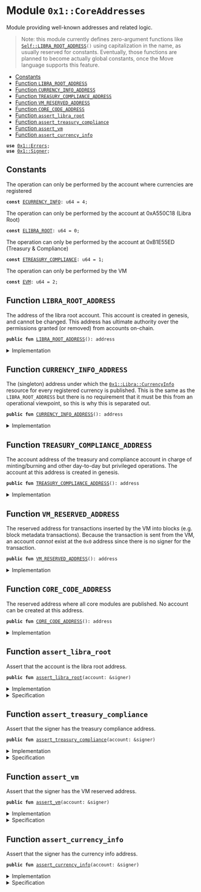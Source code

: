 
<a name="0x1_CoreAddresses"></a>

# Module `0x1::CoreAddresses`

Module providing well-known addresses and related logic.

> Note: this module currently defines zero-argument functions like <code><a href="CoreAddresses.md#0x1_CoreAddresses_LIBRA_ROOT_ADDRESS">Self::LIBRA_ROOT_ADDRESS</a>()</code> using capitalization
> in the name, as usually reserved for constants. Eventually, those functions are planned to become actually
> global constants, once the Move language supports this feature.


-  [Constants](#@Constants_0)
-  [Function `LIBRA_ROOT_ADDRESS`](#0x1_CoreAddresses_LIBRA_ROOT_ADDRESS)
-  [Function `CURRENCY_INFO_ADDRESS`](#0x1_CoreAddresses_CURRENCY_INFO_ADDRESS)
-  [Function `TREASURY_COMPLIANCE_ADDRESS`](#0x1_CoreAddresses_TREASURY_COMPLIANCE_ADDRESS)
-  [Function `VM_RESERVED_ADDRESS`](#0x1_CoreAddresses_VM_RESERVED_ADDRESS)
-  [Function `CORE_CODE_ADDRESS`](#0x1_CoreAddresses_CORE_CODE_ADDRESS)
-  [Function `assert_libra_root`](#0x1_CoreAddresses_assert_libra_root)
-  [Function `assert_treasury_compliance`](#0x1_CoreAddresses_assert_treasury_compliance)
-  [Function `assert_vm`](#0x1_CoreAddresses_assert_vm)
-  [Function `assert_currency_info`](#0x1_CoreAddresses_assert_currency_info)


<pre><code><b>use</b> <a href="Errors.md#0x1_Errors">0x1::Errors</a>;
<b>use</b> <a href="Signer.md#0x1_Signer">0x1::Signer</a>;
</code></pre>



<a name="@Constants_0"></a>

## Constants


<a name="0x1_CoreAddresses_ECURRENCY_INFO"></a>

The operation can only be performed by the account where currencies are registered


<pre><code><b>const</b> <a href="CoreAddresses.md#0x1_CoreAddresses_ECURRENCY_INFO">ECURRENCY_INFO</a>: u64 = 4;
</code></pre>



<a name="0x1_CoreAddresses_ELIBRA_ROOT"></a>

The operation can only be performed by the account at 0xA550C18 (Libra Root)


<pre><code><b>const</b> <a href="CoreAddresses.md#0x1_CoreAddresses_ELIBRA_ROOT">ELIBRA_ROOT</a>: u64 = 0;
</code></pre>



<a name="0x1_CoreAddresses_ETREASURY_COMPLIANCE"></a>

The operation can only be performed by the account at 0xB1E55ED (Treasury & Compliance)


<pre><code><b>const</b> <a href="CoreAddresses.md#0x1_CoreAddresses_ETREASURY_COMPLIANCE">ETREASURY_COMPLIANCE</a>: u64 = 1;
</code></pre>



<a name="0x1_CoreAddresses_EVM"></a>

The operation can only be performed by the VM


<pre><code><b>const</b> <a href="CoreAddresses.md#0x1_CoreAddresses_EVM">EVM</a>: u64 = 2;
</code></pre>



<a name="0x1_CoreAddresses_LIBRA_ROOT_ADDRESS"></a>

## Function `LIBRA_ROOT_ADDRESS`

The address of the libra root account. This account is
created in genesis, and cannot be changed. This address has
ultimate authority over the permissions granted (or removed) from
accounts on-chain.


<pre><code><b>public</b> <b>fun</b> <a href="CoreAddresses.md#0x1_CoreAddresses_LIBRA_ROOT_ADDRESS">LIBRA_ROOT_ADDRESS</a>(): address
</code></pre>



<details>
<summary>Implementation</summary>


<pre><code><b>public</b> <b>fun</b> <a href="CoreAddresses.md#0x1_CoreAddresses_LIBRA_ROOT_ADDRESS">LIBRA_ROOT_ADDRESS</a>(): address {
    0xA550C18
}
</code></pre>



</details>

<a name="0x1_CoreAddresses_CURRENCY_INFO_ADDRESS"></a>

## Function `CURRENCY_INFO_ADDRESS`

The (singleton) address under which the <code><a href="Libra.md#0x1_Libra_CurrencyInfo">0x1::Libra::CurrencyInfo</a></code> resource for
every registered currency is published. This is the same as the
<code>LIBRA_ROOT_ADDRESS</code> but there is no requirement that it must
be this from an operational viewpoint, so this is why this is separated out.


<pre><code><b>public</b> <b>fun</b> <a href="CoreAddresses.md#0x1_CoreAddresses_CURRENCY_INFO_ADDRESS">CURRENCY_INFO_ADDRESS</a>(): address
</code></pre>



<details>
<summary>Implementation</summary>


<pre><code><b>public</b> <b>fun</b> <a href="CoreAddresses.md#0x1_CoreAddresses_CURRENCY_INFO_ADDRESS">CURRENCY_INFO_ADDRESS</a>(): address {
    0xA550C18
}
</code></pre>



</details>

<a name="0x1_CoreAddresses_TREASURY_COMPLIANCE_ADDRESS"></a>

## Function `TREASURY_COMPLIANCE_ADDRESS`

The account address of the treasury and compliance account in
charge of minting/burning and other day-to-day but privileged
operations. The account at this address is created in genesis.


<pre><code><b>public</b> <b>fun</b> <a href="CoreAddresses.md#0x1_CoreAddresses_TREASURY_COMPLIANCE_ADDRESS">TREASURY_COMPLIANCE_ADDRESS</a>(): address
</code></pre>



<details>
<summary>Implementation</summary>


<pre><code><b>public</b> <b>fun</b> <a href="CoreAddresses.md#0x1_CoreAddresses_TREASURY_COMPLIANCE_ADDRESS">TREASURY_COMPLIANCE_ADDRESS</a>(): address {
    0xB1E55ED
}
</code></pre>



</details>

<a name="0x1_CoreAddresses_VM_RESERVED_ADDRESS"></a>

## Function `VM_RESERVED_ADDRESS`

The reserved address for transactions inserted by the VM into blocks (e.g.
block metadata transactions). Because the transaction is sent from
the VM, an account _cannot_ exist at the <code>0x0</code> address since there
is no signer for the transaction.


<pre><code><b>public</b> <b>fun</b> <a href="CoreAddresses.md#0x1_CoreAddresses_VM_RESERVED_ADDRESS">VM_RESERVED_ADDRESS</a>(): address
</code></pre>



<details>
<summary>Implementation</summary>


<pre><code><b>public</b> <b>fun</b> <a href="CoreAddresses.md#0x1_CoreAddresses_VM_RESERVED_ADDRESS">VM_RESERVED_ADDRESS</a>(): address {
    0x0
}
</code></pre>



</details>

<a name="0x1_CoreAddresses_CORE_CODE_ADDRESS"></a>

## Function `CORE_CODE_ADDRESS`

The reserved address where all core modules are published. No
account can be created at this address.


<pre><code><b>public</b> <b>fun</b> <a href="CoreAddresses.md#0x1_CoreAddresses_CORE_CODE_ADDRESS">CORE_CODE_ADDRESS</a>(): address
</code></pre>



<details>
<summary>Implementation</summary>


<pre><code><b>public</b> <b>fun</b> <a href="CoreAddresses.md#0x1_CoreAddresses_CORE_CODE_ADDRESS">CORE_CODE_ADDRESS</a>(): address {
    0x1
}
</code></pre>



</details>

<a name="0x1_CoreAddresses_assert_libra_root"></a>

## Function `assert_libra_root`

Assert that the account is the libra root address.


<pre><code><b>public</b> <b>fun</b> <a href="CoreAddresses.md#0x1_CoreAddresses_assert_libra_root">assert_libra_root</a>(account: &signer)
</code></pre>



<details>
<summary>Implementation</summary>


<pre><code><b>public</b> <b>fun</b> <a href="CoreAddresses.md#0x1_CoreAddresses_assert_libra_root">assert_libra_root</a>(account: &signer) {
    <b>assert</b>(<a href="Signer.md#0x1_Signer_address_of">Signer::address_of</a>(account) == <a href="CoreAddresses.md#0x1_CoreAddresses_LIBRA_ROOT_ADDRESS">LIBRA_ROOT_ADDRESS</a>(), <a href="Errors.md#0x1_Errors_requires_address">Errors::requires_address</a>(<a href="CoreAddresses.md#0x1_CoreAddresses_ELIBRA_ROOT">ELIBRA_ROOT</a>))
}
</code></pre>



</details>

<details>
<summary>Specification</summary>



<pre><code><b>pragma</b> opaque;
<b>include</b> <a href="CoreAddresses.md#0x1_CoreAddresses_AbortsIfNotLibraRoot">AbortsIfNotLibraRoot</a>;
</code></pre>


Specifies that a function aborts if the account has not the Libra root address.


<a name="0x1_CoreAddresses_AbortsIfNotLibraRoot"></a>


<pre><code><b>schema</b> <a href="CoreAddresses.md#0x1_CoreAddresses_AbortsIfNotLibraRoot">AbortsIfNotLibraRoot</a> {
    account: signer;
    <b>aborts_if</b> <a href="Signer.md#0x1_Signer_spec_address_of">Signer::spec_address_of</a>(account) != <a href="CoreAddresses.md#0x1_CoreAddresses_LIBRA_ROOT_ADDRESS">LIBRA_ROOT_ADDRESS</a>()
        <b>with</b> <a href="Errors.md#0x1_Errors_REQUIRES_ADDRESS">Errors::REQUIRES_ADDRESS</a>;
}
</code></pre>



</details>

<a name="0x1_CoreAddresses_assert_treasury_compliance"></a>

## Function `assert_treasury_compliance`

Assert that the signer has the treasury compliance address.


<pre><code><b>public</b> <b>fun</b> <a href="CoreAddresses.md#0x1_CoreAddresses_assert_treasury_compliance">assert_treasury_compliance</a>(account: &signer)
</code></pre>



<details>
<summary>Implementation</summary>


<pre><code><b>public</b> <b>fun</b> <a href="CoreAddresses.md#0x1_CoreAddresses_assert_treasury_compliance">assert_treasury_compliance</a>(account: &signer) {
    <b>assert</b>(
        <a href="Signer.md#0x1_Signer_address_of">Signer::address_of</a>(account) == <a href="CoreAddresses.md#0x1_CoreAddresses_TREASURY_COMPLIANCE_ADDRESS">TREASURY_COMPLIANCE_ADDRESS</a>(),
        <a href="Errors.md#0x1_Errors_requires_address">Errors::requires_address</a>(<a href="CoreAddresses.md#0x1_CoreAddresses_ETREASURY_COMPLIANCE">ETREASURY_COMPLIANCE</a>)
    )
}
</code></pre>



</details>

<details>
<summary>Specification</summary>



<pre><code><b>pragma</b> opaque;
<b>include</b> <a href="CoreAddresses.md#0x1_CoreAddresses_AbortsIfNotTreasuryCompliance">AbortsIfNotTreasuryCompliance</a>;
</code></pre>


Specifies that a function aborts if the account has not the treasury compliance address.


<a name="0x1_CoreAddresses_AbortsIfNotTreasuryCompliance"></a>


<pre><code><b>schema</b> <a href="CoreAddresses.md#0x1_CoreAddresses_AbortsIfNotTreasuryCompliance">AbortsIfNotTreasuryCompliance</a> {
    account: signer;
    <b>aborts_if</b> <a href="Signer.md#0x1_Signer_spec_address_of">Signer::spec_address_of</a>(account) != <a href="CoreAddresses.md#0x1_CoreAddresses_TREASURY_COMPLIANCE_ADDRESS">TREASURY_COMPLIANCE_ADDRESS</a>()
        <b>with</b> <a href="Errors.md#0x1_Errors_REQUIRES_ADDRESS">Errors::REQUIRES_ADDRESS</a>;
}
</code></pre>



</details>

<a name="0x1_CoreAddresses_assert_vm"></a>

## Function `assert_vm`

Assert that the signer has the VM reserved address.


<pre><code><b>public</b> <b>fun</b> <a href="CoreAddresses.md#0x1_CoreAddresses_assert_vm">assert_vm</a>(account: &signer)
</code></pre>



<details>
<summary>Implementation</summary>


<pre><code><b>public</b> <b>fun</b> <a href="CoreAddresses.md#0x1_CoreAddresses_assert_vm">assert_vm</a>(account: &signer) {
    <b>assert</b>(<a href="Signer.md#0x1_Signer_address_of">Signer::address_of</a>(account) == <a href="CoreAddresses.md#0x1_CoreAddresses_VM_RESERVED_ADDRESS">VM_RESERVED_ADDRESS</a>(), <a href="Errors.md#0x1_Errors_requires_address">Errors::requires_address</a>(<a href="CoreAddresses.md#0x1_CoreAddresses_EVM">EVM</a>))
}
</code></pre>



</details>

<details>
<summary>Specification</summary>



<pre><code><b>pragma</b> opaque;
<b>include</b> <a href="CoreAddresses.md#0x1_CoreAddresses_AbortsIfNotVM">AbortsIfNotVM</a>;
</code></pre>


Specifies that a function aborts if the account has not the VM reserved address.


<a name="0x1_CoreAddresses_AbortsIfNotVM"></a>


<pre><code><b>schema</b> <a href="CoreAddresses.md#0x1_CoreAddresses_AbortsIfNotVM">AbortsIfNotVM</a> {
    account: signer;
    <b>aborts_if</b> <a href="Signer.md#0x1_Signer_spec_address_of">Signer::spec_address_of</a>(account) != <a href="CoreAddresses.md#0x1_CoreAddresses_VM_RESERVED_ADDRESS">VM_RESERVED_ADDRESS</a>()
        <b>with</b> <a href="Errors.md#0x1_Errors_REQUIRES_ADDRESS">Errors::REQUIRES_ADDRESS</a>;
}
</code></pre>



</details>

<a name="0x1_CoreAddresses_assert_currency_info"></a>

## Function `assert_currency_info`

Assert that the signer has the currency info address.


<pre><code><b>public</b> <b>fun</b> <a href="CoreAddresses.md#0x1_CoreAddresses_assert_currency_info">assert_currency_info</a>(account: &signer)
</code></pre>



<details>
<summary>Implementation</summary>


<pre><code><b>public</b> <b>fun</b> <a href="CoreAddresses.md#0x1_CoreAddresses_assert_currency_info">assert_currency_info</a>(account: &signer) {
    <b>assert</b>(<a href="Signer.md#0x1_Signer_address_of">Signer::address_of</a>(account) == <a href="CoreAddresses.md#0x1_CoreAddresses_CURRENCY_INFO_ADDRESS">CURRENCY_INFO_ADDRESS</a>(), <a href="Errors.md#0x1_Errors_requires_address">Errors::requires_address</a>(<a href="CoreAddresses.md#0x1_CoreAddresses_ECURRENCY_INFO">ECURRENCY_INFO</a>))
}
</code></pre>



</details>

<details>
<summary>Specification</summary>



<pre><code><b>pragma</b> opaque;
<b>include</b> <a href="CoreAddresses.md#0x1_CoreAddresses_AbortsIfNotCurrencyInfo">AbortsIfNotCurrencyInfo</a>;
</code></pre>


Specifies that a function aborts if the account has not the currency info address.


<a name="0x1_CoreAddresses_AbortsIfNotCurrencyInfo"></a>


<pre><code><b>schema</b> <a href="CoreAddresses.md#0x1_CoreAddresses_AbortsIfNotCurrencyInfo">AbortsIfNotCurrencyInfo</a> {
    account: signer;
    <b>aborts_if</b> <a href="Signer.md#0x1_Signer_spec_address_of">Signer::spec_address_of</a>(account) != <a href="CoreAddresses.md#0x1_CoreAddresses_CURRENCY_INFO_ADDRESS">CURRENCY_INFO_ADDRESS</a>()
        <b>with</b> <a href="Errors.md#0x1_Errors_REQUIRES_ADDRESS">Errors::REQUIRES_ADDRESS</a>;
}
</code></pre>



</details>


[//]: # ("File containing references which can be used from documentation")
[ACCESS_CONTROL]: https://github.com/libra/lip/blob/master/lips/lip-2.md
[ROLE]: https://github.com/libra/lip/blob/master/lips/lip-2.md#roles
[PERMISSION]: https://github.com/libra/lip/blob/master/lips/lip-2.md#permissions
